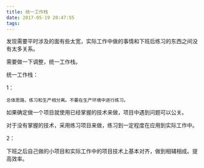 ```yaml
---
title: 统一工作栈
date: 2017-05-19 20:47:55
tags:
---
```


发现需要平时涉及的面有些太宽，实际工作中做的事情和下班后练习的东西之间没有太多关系。

需要做一下调整，统一工作栈。

统一工作栈：

1：

    总体思路，练习和生产相分离。不要在生产环境中进行练习。

如果确定做一个项目就使用已经掌握的技术来做，项目中遇到问题可以公关。

对于没有掌握的技术，采用练习项目来做，练习到一定程度在应用到实际工作中。

2：
 
   下班之后自己做的小项目和实际工作中的项目技术上基本对齐，做到相辅相成。提高效率。